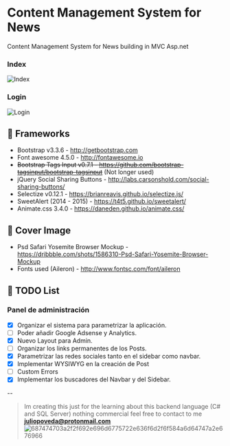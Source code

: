 # Content Management System for News
Content Management System for News building in MVC Asp.net

### Index
![Index](https://cloud.githubusercontent.com/assets/1715022/12859582/12d85956-cc25-11e5-8e17-c0a3e0dfa44a.png)

### Login
![Login](https://cloud.githubusercontent.com/assets/1715022/12859673/cff02eba-cc25-11e5-955f-9fc5e1f87ac5.png)


## 👾 Frameworks
- Bootstrap v3.3.6 - http://getbootstrap.com
- Font awesome 4.5.0 - http://fontawesome.io
- ~~Bootstrap Tags Input v0.7.1 - https://github.com/bootstrap-tagsinput/bootstrap-tagsinput~~ (Not longer used)
- jQuery Social Sharing Buttons - http://labs.carsonshold.com/social-sharing-buttons/
- Selectize v0.12.1 - https://brianreavis.github.io/selectize.js/
- SweetAlert (2014 - 2015) - https://t4t5.github.io/sweetalert/
- Animate.css 3.4.0 - https://daneden.github.io/animate.css/

## 🍪 Cover Image
- Psd Safari Yosemite Browser Mockup - https://dribbble.com/shots/1586310-Psd-Safari-Yosemite-Browser-Mockup
- Fonts used (Aileron) - http://www.fontsc.com/font/aileron

## 🏁 TODO List

### Panel de administración
- [X] Organizar el sistema para parametrizar la aplicación.
- [ ] Poder añadir Google Adsense y Analytics.
- [X] Nuevo Layout para Admin.
- [ ] Organizar los links permanentes de los Posts.
- [X] Parametrizar las redes sociales tanto en el sidebar como navbar.
- [X] Implementar WYSIWYG en la creación de Post
- [ ] Custom Errors
- [X] Implementar los buscadores del Navbar y del Sidebar.

--
> Im creating this just for the learning about this backend language (C# and SQL Server) nothing commercial feel free to contact to me  **juliopoveda@protonmail.com** ![687474703a2f2f692e696d6775722e636f6d2f6f584a6d64747a2e676966](https://cloud.githubusercontent.com/assets/1715022/12459893/0dff5eb4-bf7f-11e5-90c7-8df784008acc.gif)

